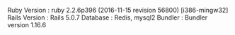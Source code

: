 Ruby Version : ruby 2.2.6p396 (2016-11-15 revision 56800) [i386-mingw32]
Rails Version : Rails 5.0.7
Database : Redis, mysql2
Bundler : Bundler version 1.16.6


